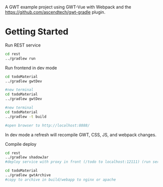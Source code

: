 A GWT example project using GWT-Vue with Webpack and the https://github.com/ascendtech/gwt-gradle plugin.



# Getting Started

Run REST service
```bash
cd rest
../gradlew run
```


Run frontend in dev mode
```bash
cd todoMaterial
../gradlew gwtDev

#new terminal
cd todoMaterial
../gradlew gwtDev

#new terminal
cd todoMaterial
../gradlew -t build

#open browser to http://localhost:8888/
```

In dev mode a refresh will recompile GWT, CSS, JS, and webpack changes.

Compile deploy
```bash
cd rest
../gradlew shadowJar
#deploy service with proxy in front (/todo to localhost:12111) (run service using java -jar)

cd todoMaterial
../gradlew gwtArchive
#copy to archive in build/webapp to nginx or apache
```



